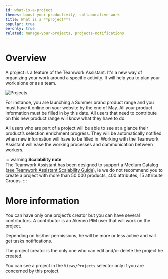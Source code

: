 ```yaml
---
id: what-is-a-project
themes: boost-your-productivity, collaborative-work
title: What is a **project**?
popular: true
ee-only: true
related: manage-your-projects, projects-notifications
---
```


# Overview
A project is a feature of the Teamwork Assistant. It's a new way of organizing your work around a specific activity. It will help you to plan your work alone or as a team.

![Projects](../img/Products_What-is-a-project.svg)

For instance, you are launching a Summer brand product range and you must have it online on your website by the end of May. All your product information must be filled in by this date. All users that need to contribute on this new product range will know what they have to do.

All users who are part of a project will be able to see at a glance their product’s selection enrichment progress. They will be automatically notified when new information will have to be filled in. Working with the Teamwork Assistant will ease the working processes and communication between workers.

::: warning
**Scalability note**  
The Teamwork Assistant has been designed to support a Medium Catalog ([see Teamwork Assistant Scalability Guide](https://docs.akeneo.com/latest/technical_overview/teamwork_assistant/scalability_guide.html#teamwork-assistant-scalability-guide)), ie we do not recommend you to create a project with more than 50 000 products, 400 attributes, 15 attribute Groups.
:::

# More information

You can have only one project’s creator but you can have several contributors. A contributor is an Akeneo PIM user that will work on the project.

Depending on his/her permissions, he will be more or less active and will get tasks notifications.

The project creator is the only one who can edit and/or delete the project he created.

You can see a project in the `Views/Projects` selector only if you are concerned by this project.
